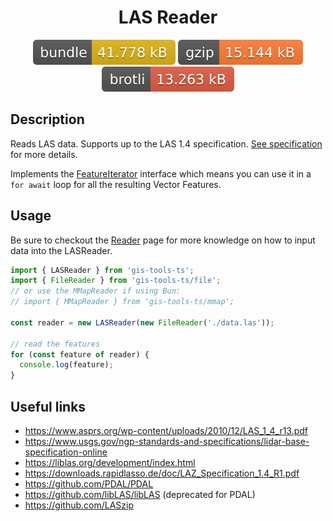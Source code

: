 <h1 style="text-align: center;">
  <div align="center">LAS Reader</div>
</h1>

<p align="center">
  <img src="../../assets/badges/las-file.svg" alt="las-file-ts">
  <img src="../../assets/badges/las-gzip.svg" alt="las-gzip-ts">
  <img src="../../assets/badges/las-brotli.svg" alt="las-brotli-ts">
</p>

## Description

Reads LAS data. Supports up to the LAS 1.4 specification. [See specification](https://www.asprs.org/wp-content/uploads/2010/12/LAS_1_4_r13.pdf) for more details.

Implements the [FeatureIterator](https://open-s2.github.io/gis-tools/interfaces/index.FeatureIterator.html) interface which means you can use it in a `for await` loop for all the resulting Vector Features.

## Usage

Be sure to checkout the [Reader](reader.md) page for more knowledge on how to input data into the LASReader.

```ts
import { LASReader } from 'gis-tools-ts';
import { FileReader } from 'gis-tools-ts/file';
// or use the MMapReader if using Bun:
// import { MMapReader } from 'gis-tools-ts/mmap';

const reader = new LASReader(new FileReader('./data.las'));

// read the features
for (const feature of reader) {
  console.log(feature);
}
```

## Useful links

- <https://www.asprs.org/wp-content/uploads/2010/12/LAS_1_4_r13.pdf>
- <https://www.usgs.gov/ngp-standards-and-specifications/lidar-base-specification-online>
- <https://liblas.org/development/index.html>
- <https://downloads.rapidlasso.de/doc/LAZ_Specification_1.4_R1.pdf>
- <https://github.com/PDAL/PDAL>
- <https://github.com/libLAS/libLAS> (deprecated for PDAL)
- <https://github.com/LASzip>
